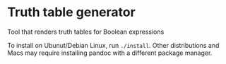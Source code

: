 # Truth table generator
Tool that renders truth tables for Boolean expressions

To install on Ubunut/Debian Linux, run `./install`.  Other distributions and Macs may require installing pandoc with a different package manager.
